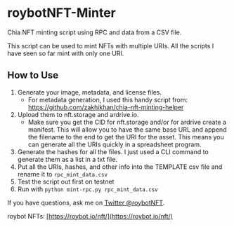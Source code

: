 # roybotNFT-Minter
Chia NFT minting script using RPC and data from a CSV file.

This script can be used to mint NFTs with multiple URIs. All the scripts I have seen so far mint with only one URI.

## How to Use
1. Generate your image, metadata, and license files. 
	- For metadata generation, I used this handy script from: https://github.com/zakhikhan/chia-nft-minting-helper
2. Upload them to nft.storage and ardrive.io. 
	- Make sure you get the CID for nft.storage and/or for ardrive create a manifest. This will allow you to have the same base URL and append the filename to the end to get the URI for the asset. This means you can generate all the URIs quickly in a spreadsheet program.
3. Generate the hashes for all the files. I just used a CLI command to generate them as a list in a txt file.
4. Put all the URIs, hashes, and other info into the TEMPLATE csv file and rename it to `rpc_mint_data.csv`
5. Test the script out first on testnet
6. Run with `python mint-rpc.py rpc_mint_data.csv`

If you have questions, ask me on [Twitter @roybotNFT](https://twitter.com/roybotNFT).

roybot NFTs: [https://roybot.io/nft/](https://roybot.io/nft/)

